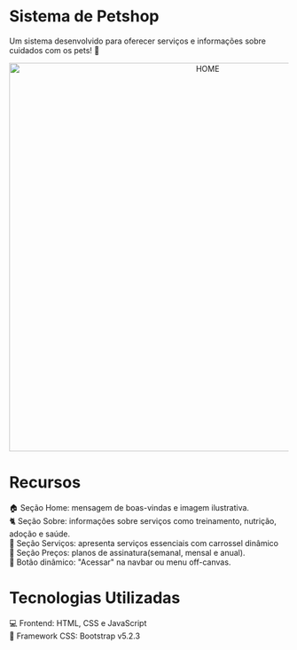 # Sistema de Petshop

Um sistema desenvolvido para oferecer serviços e informações sobre cuidados com os pets! :sparkling_heart:

<div align="center">
<img src="https://github.com/user-attachments/assets/65b8f6bf-e63e-4318-8c46-6d93b5bd6bac" width="700px" alt="HOME" border="0" id="landing page">
</div>

# Recursos

:house: Seção Home: mensagem de boas-vindas e imagem ilustrativa.
<br>
:cat2: Seção Sobre: informações sobre serviços como treinamento, nutrição, adoção e saúde.
<br>
:dart: Seção Serviços: apresenta serviços essenciais com carrossel dinâmico
<br>
:money_with_wings: Seção Preços: planos de assinatura(semanal, mensal e anual).
<br>
:round_pushpin: Botão dinâmico: "Acessar" na navbar ou menu off-canvas.

# Tecnologias Utilizadas

:computer: Frontend: HTML, CSS e JavaScript
<br>
:abacus: Framework CSS: Bootstrap v5.2.3
 

